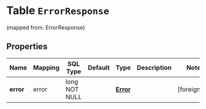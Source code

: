 
# Table `ErrorResponse`
(mapped from: ErrorResponse)

## Properties
Name | Mapping | SQL Type | Default | Type | Description | Notes
---- | ------- | -------- | ------- | ---- | ----------- | -----
**error** | error | long NOT NULL |  | [**Error**](Error.md) |  |  [foreignkey]



